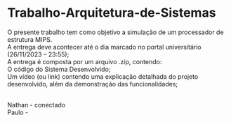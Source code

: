 # Trabalho-Arquitetura-de-Sistemas

O presente trabalho tem como objetivo a simulação de um processador de estrutura MIPS.<br>
A entrega deve acontecer até o dia marcado no portal universitário (26/11/2023 – 23:55);<br>
A entrega é composta por um arquivo .zip, contendo:<br>
O código do Sistema Desenvolvido;<br>
Um vídeo (ou link) contendo uma explicação detalhada do projeto desenvolvido, além da demonstração das funcionalidades;<br>

<br>
Nathan - conectado<br>
Paulo - 

